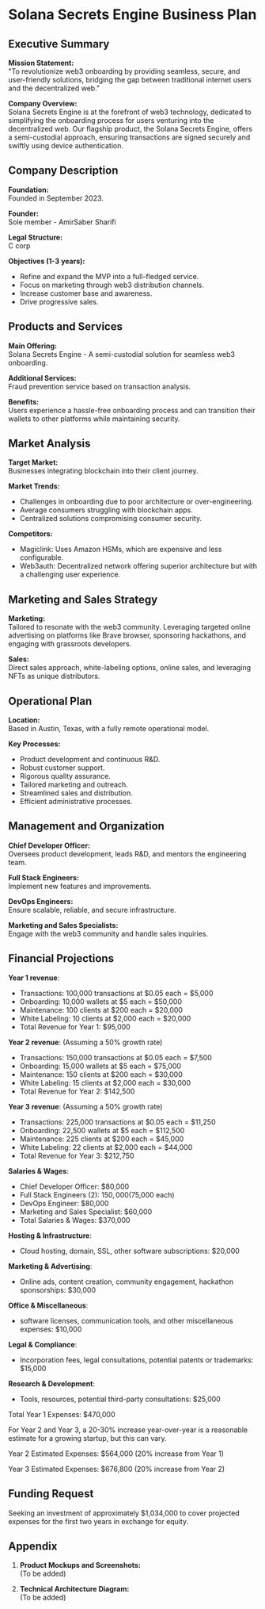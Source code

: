 # Solana Secrets Engine Business Plan

## Executive Summary

**Mission Statement:**  
"To revolutionize web3 onboarding by providing seamless, secure, and user-friendly solutions, bridging the gap between traditional internet users and the decentralized web."

**Company Overview:**  
Solana Secrets Engine is at the forefront of web3 technology, dedicated to simplifying the onboarding process for users venturing into the decentralized web. Our flagship product, the Solana Secrets Engine, offers a semi-custodial approach, ensuring transactions are signed securely and swiftly using device authentication.

## Company Description

**Foundation:**  
Founded in September 2023.

**Founder:**  
Sole member - AmirSaber Sharifi

**Legal Structure:**  
C corp

**Objectives (1-3 years):**  
- Refine and expand the MVP into a full-fledged service.
- Focus on marketing through web3 distribution channels.
- Increase customer base and awareness.
- Drive progressive sales.

## Products and Services

**Main Offering:**  
Solana Secrets Engine - A semi-custodial solution for seamless web3 onboarding.

**Additional Services:**  
Fraud prevention service based on transaction analysis.

**Benefits:**  
Users experience a hassle-free onboarding process and can transition their wallets to other platforms while maintaining security.

## Market Analysis

**Target Market:**  
Businesses integrating blockchain into their client journey.

**Market Trends:**  
- Challenges in onboarding due to poor architecture or over-engineering.
- Average consumers struggling with blockchain apps.
- Centralized solutions compromising consumer security.

**Competitors:**  
- Magiclink: Uses Amazon HSMs, which are expensive and less configurable.
- Web3auth: Decentralized network offering superior architecture but with a challenging user experience.

## Marketing and Sales Strategy

**Marketing:**  
Tailored to resonate with the web3 community. Leveraging targeted online advertising on platforms like Brave browser, sponsoring hackathons, and engaging with grassroots developers.

**Sales:**  
Direct sales approach, white-labeling options, online sales, and leveraging NFTs as unique distributors.

## Operational Plan

**Location:**  
Based in Austin, Texas, with a fully remote operational model.

**Key Processes:**  
- Product development and continuous R&D.
- Robust customer support.
- Rigorous quality assurance.
- Tailored marketing and outreach.
- Streamlined sales and distribution.
- Efficient administrative processes.

## Management and Organization

**Chief Developer Officer:**  
Oversees product development, leads R&D, and mentors the engineering team.

**Full Stack Engineers:**  
Implement new features and improvements.

**DevOps Engineers:**  
Ensure scalable, reliable, and secure infrastructure.

**Marketing and Sales Specialists:**  
Engage with the web3 community and handle sales inquiries.

## Financial Projections

**Year 1 revenue**:

- Transactions: 100,000 transactions at $0.05 each = $5,000
- Onboarding: 10,000 wallets at $5 each = $50,000
- Maintenance: 100 clients at $200 each = $20,000
- White Labeling: 10 clients at $2,000 each = $20,000
- Total Revenue for Year 1: $95,000

**Year 2 revenue**: (Assuming a 50% growth rate)

- Transactions: 150,000 transactions at $0.05 each = $7,500
- Onboarding: 15,000 wallets at $5 each = $75,000
- Maintenance: 150 clients at $200 each = $30,000
- White Labeling: 15 clients at $2,000 each = $30,000
- Total Revenue for Year 2: $142,500

**Year 3 revenue**: (Assuming a 50% growth rate)

- Transactions: 225,000 transactions at $0.05 each = $11,250
- Onboarding: 22,500 wallets at $5 each = $112,500
- Maintenance: 225 clients at $200 each = $45,000
- White Labeling: 22 clients at $2,000 each = $44,000
- Total Revenue for Year 3: $212,750

**Salaries & Wages**:

- Chief Developer Officer: $80,000
- Full Stack Engineers (2): $150,000 ($75,000 each)
- DevOps Engineer: $80,000
- Marketing and Sales Specialist: $60,000
- Total Salaries & Wages: $370,000

**Hosting & Infrastructure**:
- Cloud hosting, domain, SSL, other software subscriptions: $20,000

**Marketing & Advertising**:
- Online ads, content creation, community engagement, hackathon sponsorships: $30,000

**Office & Miscellaneous**:
- software licenses, communication tools, and other miscellaneous expenses: $10,000

**Legal & Compliance**:
- Incorporation fees, legal consultations, potential patents or trademarks: $15,000

**Research & Development**:
- Tools, resources, potential third-party consultations: $25,000

Total Year 1 Expenses: $470,000

For Year 2 and Year 3, a 20-30% increase year-over-year is a reasonable estimate for a growing startup, but this can vary.

Year 2 Estimated Expenses: $564,000 (20% increase from Year 1)

Year 3 Estimated Expenses: $676,800 (20% increase from Year 2)

## Funding Request

Seeking an investment of approximately $1,034,000 to cover projected expenses for the first two years in exchange for equity.

## Appendix

1. **Product Mockups and Screenshots:**  
   (To be added)
   
2. **Technical Architecture Diagram:**  
   (To be added)
